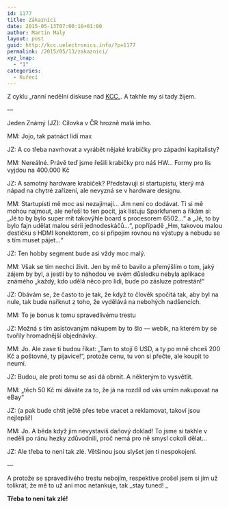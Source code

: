 ```yaml
---
id: 1177
title: Zákazníci
date: 2015-05-13T07:00:10+01:00
author: Martin Maly
layout: post
guid: http://kcc.uelectronics.info/?p=1177
permalink: /2015/05/13/zakaznici/
xyz_lnap:
  - "1"
categories:
  - Kuřecí
---
```

Z cyklu &#8222;ranní nedělní diskuse nad [KCC](http://kcc.uelectronics.info/2015/05/10/kity/)&#8222;. A takhle my si tady žijem.

&#8212;

Jeden Známý (JZ): Cílovka v ČR hrozně malá imho.

MM: Jojo, tak patnáct lidí max

JZ: A co třeba navrhovat a vyrábět nějaké krabičky pro západní kapitalisty?

MM: Nereálné. Právě teď jsme řešili krabičky pro náš HW&#8230; Formy pro lis vyjdou na 400.000 Kč

JZ: A samotný hardware krabiček? Představuji si startupistu, který má nápad na chytré zařízení, ale nevyzná se v hardware designu.

MM: Startupisti mě moc asi nezajímají&#8230; Jim není co dodávat. Ti si mě mohou najmout, ale neřeší to ten pocit, jak listuju Sparkfunem a říkám si: &#8222;Jé to by bylo super mít takovýhle board s procesorem 6502&#8230;&#8220; a &#8222;Jé, to by bylo fajn udělat malou sérii jednodeskáčů&#8230;&#8220;, popřípadě &#8222;Hm, takovou malou destičku s HDMI konektorem, co si připojím rovnou na výstupy a nebudu se s tím muset pájet&#8230;&#8220;

JZ: Ten hobby segment bude asi vždy moc malý.

MM: Však se tím nechci živit. Jen by mě to bavilo a přemýšlím o tom, jaký zájem by byl, a jestli by to náhodou ve svém důsledku nebyla aplikace známého &#8222;každý, kdo udělá něco pro lidi, bude po zásluze potrestán!&#8220;

JZ: Obávám se, že často to je tak, že když to člověk spočítá tak, aby byl na nule, tak bude nařknut z toho, že vydělává na nebohých nadšencích.

MM: To je bonus k tomu spravedlivému trestu

JZ: Možná s tím asistovaným nákupem by to šlo &#8212; webík, na kterém by se tvořily hromadnější objednávky.

MM: Jo. Ale zase ti budou říkat: &#8222;Tam to stojí 6 USD, a ty po mně chceš 200 Kč a poštovné, ty pijavice!&#8220;, protože cenu, tu von si přečte, ale koupit to neumí.

JZ: Budou, ale proti tomu se asi dá obrnit. A některým to vysvětlit.

MM: &#8222;těch 50 Kč mi dáváte za to, že já na rozdíl od vás umím nakupovat na eBay&#8220;

JZ: (a pak bude chtít ještě přes tebe vracet a reklamovat, takoví jsou nejlepší!)

MM: Jo. A běda když jim nevystavíš daňový doklad! To jsme si takhle v neděli po ránu hezky zdůvodnili, proč nemá pro ně smysl cokoli dělat&#8230;

JZ: Ale třeba to není tak zlé. Většinou jsou slyšet jen ti nespokojení.

&#8212;

A protože se spravedlivého trestu nebojím, respektive prošel jsem si jím už tolikrát, že mě to už ani moc netankuje, tak _stay tuned! _

**Třeba to není tak zlé!**

<div class="clearfix">
</div>